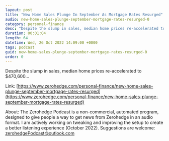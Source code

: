 ```yaml
---
layout: post
title: "New Home Sales Plunge In September As Mortgage Rates Resurged"
audio: new-home-sales-plunge-september-mortgage-rates-resurged-0
category: personal-finance
desc: "Despite the slump in sales, median home prices re-accelerated to $470,600..."
duration: 00:01:04
length: 64
datetime: Wed, 26 Oct 2022 14:09:00 +0000
tags: podcast
guid: new-home-sales-plunge-september-mortgage-rates-resurged-0
order: 0
---
```

Despite the slump in sales, median home prices re-accelerated to $470,600...

Link: [https://www.zerohedge.com/personal-finance/new-home-sales-plunge-september-mortgage-rates-resurged](https://www.zerohedge.com/personal-finance/new-home-sales-plunge-september-mortgage-rates-resurged)

About: The Zerohedge Podcast is a non-commercial, automated program, designed to give people a way to get news from Zerohedge in an audio format.  I am actively working on tweaking and improving the setup to create a better listening experience (October 2022).  Suggestions are welcome: [zerohedgePodcast@outlook.com](mailto:zerohedgePodcast@outlook.com)